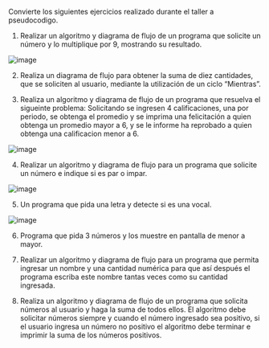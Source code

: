 
Convierte los siguientes ejercicios realizado durante el taller a pseudocodigo.

1. Realizar un algoritmo y diagrama de flujo de un programa que solicite un número y lo multiplique por 9, mostrando su resultado.

![image](https://user-images.githubusercontent.com/101481181/160261113-f37450ff-328f-4b20-9c98-57dc56e99813.png)

2. Realiza un diagrama de flujo para obtener la suma de diez cantidades, que se soliciten al usuario, mediante la utilización de un ciclo “Mientras”. 
 
3. Realiza un algoritmo y diagrama de flujo de un programa que resuelva el sigueinte problema: Solicitando se ingresen 4 calificaciones, una por periodo, se obtenga el promedio y se imprima una felicitación a quien obtenga un promedio mayor a 6, y se le informe ha reprobado a quien obtenga una calificacion menor a 6.

![image](https://user-images.githubusercontent.com/101481181/160261222-d8a9e750-0b39-420d-89d6-979a6de57bb1.png)


4. Realizar un algoritmo y diagrama de flujo para un programa que solicite un número e indique si es par o impar.

![image](https://user-images.githubusercontent.com/101481181/160261251-6f3753b8-bebd-4873-906b-33d7a2f13596.png)


5. Un programa que pida una letra y detecte si es una vocal.

![image](https://user-images.githubusercontent.com/101481181/160261057-5259ab6e-6d0f-4025-b313-f253c83c8131.png)

6. Programa que pida 3 números y los muestre en pantalla de menor a mayor.

7. Realizar un algoritmo y diagrama de flujo para un programa que permita ingresar un nombre y una cantidad numérica para que así después el programa escriba este nombre tantas veces como su cantidad ingresada.

8. Realiza un algoritmo y diagrama de flujo de un programa que solicita números al usuario y haga la suma de todos ellos. El algoritmo debe solicitar números siempre y cuando el número ingresado sea positivo, si el usuario ingresa un número no positivo el algoritmo debe terminar e imprimir la suma de los números positivos.
